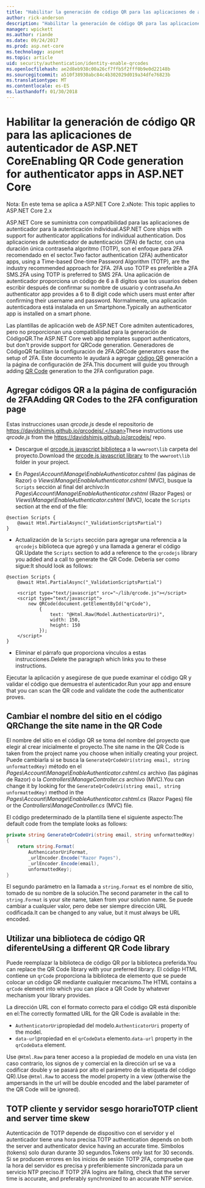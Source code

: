 ```yaml
---
title: "Habilitar la generación de código QR para las aplicaciones de autenticador de ASP.NET Core"
author: rick-anderson
description: "Habilitar la generación de código QR para las aplicaciones de autenticador de ASP.NET Core"
manager: wpickett
ms.author: riande
ms.date: 09/24/2017
ms.prod: asp.net-core
ms.technology: aspnet
ms.topic: article
uid: security/authentication/identity-enable-qrcodes
ms.openlocfilehash: ae2d8eb938c00a26cf7ffb5f2fff0b9e0d22148b
ms.sourcegitcommit: a510f38930abc84c4b302029d019a34dfe76823b
ms.translationtype: MT
ms.contentlocale: es-ES
ms.lasthandoff: 01/30/2018
---
```

# <a name="enabling-qr-code-generation-for-authenticator-apps-in-aspnet-core"></a><span data-ttu-id="355ed-103">Habilitar la generación de código QR para las aplicaciones de autenticador de ASP.NET Core</span><span class="sxs-lookup"><span data-stu-id="355ed-103">Enabling QR Code generation for authenticator apps in ASP.NET Core</span></span>

<span data-ttu-id="355ed-104">Nota: En este tema se aplica a ASP.NET Core 2.x</span><span class="sxs-lookup"><span data-stu-id="355ed-104">Note: This topic applies to ASP.NET Core 2.x</span></span>

<span data-ttu-id="355ed-105">ASP.NET Core se suministra con compatibilidad para las aplicaciones de autenticador para la autenticación individual.</span><span class="sxs-lookup"><span data-stu-id="355ed-105">ASP.NET Core ships with support for authenticator applications for individual authentication.</span></span> <span data-ttu-id="355ed-106">Dos aplicaciones de autenticador de autenticación (2FA) de factor, con una duración única contraseña algoritmo (TOTP), son el enfoque para 2FA recomendado en el sector.</span><span class="sxs-lookup"><span data-stu-id="355ed-106">Two factor authentication (2FA) authenticator apps, using a Time-based One-time Password Algorithm (TOTP), are the industry recommended approach for 2FA.</span></span> <span data-ttu-id="355ed-107">2FA uso TOTP es preferible a 2FA SMS.</span><span class="sxs-lookup"><span data-stu-id="355ed-107">2FA using TOTP is preferred to SMS 2FA.</span></span> <span data-ttu-id="355ed-108">Una aplicación de autenticador proporciona un código de 6 a 8 dígitos que los usuarios deben escribir después de confirmar su nombre de usuario y contraseña.</span><span class="sxs-lookup"><span data-stu-id="355ed-108">An authenticator app provides a 6 to 8 digit code which users must enter after confirming their username and password.</span></span> <span data-ttu-id="355ed-109">Normalmente, una aplicación autenticadora está instalada en un Smartphone.</span><span class="sxs-lookup"><span data-stu-id="355ed-109">Typically an authenticator app is installed on a smart phone.</span></span>

<span data-ttu-id="355ed-110">Las plantillas de aplicación web de ASP.NET Core admiten autenticadores, pero no proporcionan una compatibilidad para la generación de CódigoQR.</span><span class="sxs-lookup"><span data-stu-id="355ed-110">The ASP.NET Core web app templates support authenticators, but don't provide support for QRCode generation.</span></span> <span data-ttu-id="355ed-111">Generadores de CódigoQR facilitan la configuración de 2FA.</span><span class="sxs-lookup"><span data-stu-id="355ed-111">QRCode generators ease the setup of 2FA.</span></span> <span data-ttu-id="355ed-112">Este documento le ayudará a agregar [código QR](https://wikipedia.org/wiki/QR_code) generación a la página de configuración de 2FA.</span><span class="sxs-lookup"><span data-stu-id="355ed-112">This document will guide you through adding [QR Code](https://wikipedia.org/wiki/QR_code) generation to the 2FA configuration page.</span></span>

## <a name="adding-qr-codes-to-the-2fa-configuration-page"></a><span data-ttu-id="355ed-113">Agregar códigos QR a la página de configuración de 2FA</span><span class="sxs-lookup"><span data-stu-id="355ed-113">Adding QR Codes to the 2FA configuration page</span></span>

<span data-ttu-id="355ed-114">Estas instrucciones usan *qrcode.js* desde el repositorio de https://davidshimjs.github.io/qrcodejs/.</span><span class="sxs-lookup"><span data-stu-id="355ed-114">These instructions use *qrcode.js* from the https://davidshimjs.github.io/qrcodejs/ repo.</span></span>

* <span data-ttu-id="355ed-115">Descargue el [qrcode.js javascript biblioteca](https://davidshimjs.github.io/qrcodejs/) a la `wwwroot\lib` carpeta del proyecto.</span><span class="sxs-lookup"><span data-stu-id="355ed-115">Download the [qrcode.js javascript library](https://davidshimjs.github.io/qrcodejs/) to the `wwwroot\lib` folder in your project.</span></span>

* <span data-ttu-id="355ed-116">En *Pages\Account\Manage\EnableAuthenticator.cshtml* (las páginas de Razor) o *Views\Manage\EnableAuthenticator.cshtml* (MVC), busque la `Scripts` sección al final del archivo:</span><span class="sxs-lookup"><span data-stu-id="355ed-116">In *Pages\Account\Manage\EnableAuthenticator.cshtml* (Razor Pages) or *Views\Manage\EnableAuthenticator.cshtml* (MVC), locate the `Scripts` section at the end of the file:</span></span>

```cshtml
@section Scripts {
    @await Html.PartialAsync("_ValidationScriptsPartial")
}
```

* <span data-ttu-id="355ed-117">Actualización de la `Scripts` sección para agregar una referencia a la `qrcodejs` biblioteca que agregó y una llamada a generar el código QR.</span><span class="sxs-lookup"><span data-stu-id="355ed-117">Update the `Scripts` section to add a reference to the `qrcodejs` library you added and a call to generate the QR Code.</span></span> <span data-ttu-id="355ed-118">Debería ser como sigue:</span><span class="sxs-lookup"><span data-stu-id="355ed-118">It should look as follows:</span></span>

```cshtml
@section Scripts {
    @await Html.PartialAsync("_ValidationScriptsPartial")

    <script type="text/javascript" src="~/lib/qrcode.js"></script>
    <script type="text/javascript">
        new QRCode(document.getElementById("qrCode"),
            {
                text: "@Html.Raw(Model.AuthenticatorUri)",
                width: 150,
                height: 150
            });
    </script>
}
```

* <span data-ttu-id="355ed-119">Eliminar el párrafo que proporciona vínculos a estas instrucciones.</span><span class="sxs-lookup"><span data-stu-id="355ed-119">Delete the paragraph which links you to these instructions.</span></span>

<span data-ttu-id="355ed-120">Ejecutar la aplicación y asegúrese de que puede examinar el código QR y validar el código que demuestra el autenticador.</span><span class="sxs-lookup"><span data-stu-id="355ed-120">Run your app and ensure that you can scan the QR code and validate the code the authenticator proves.</span></span>

## <a name="change-the-site-name-in-the-qr-code"></a><span data-ttu-id="355ed-121">Cambiar el nombre del sitio en el código QR</span><span class="sxs-lookup"><span data-stu-id="355ed-121">Change the site name in the QR Code</span></span>

<span data-ttu-id="355ed-122">El nombre del sitio en el código QR se toma del nombre del proyecto que elegir al crear inicialmente el proyecto.</span><span class="sxs-lookup"><span data-stu-id="355ed-122">The site name in the QR Code is taken from the project name you choose when initially creating your project.</span></span> <span data-ttu-id="355ed-123">Puede cambiarla si se busca la `GenerateQrCodeUri(string email, string unformattedKey)` método en el *Pages\Account\Manage\EnableAuthenticator.cshtml.cs* archivo (las páginas de Razor) o la *Controllers\ManageController.cs* archivo (MVC).</span><span class="sxs-lookup"><span data-stu-id="355ed-123">You can change it by looking for the `GenerateQrCodeUri(string email, string unformattedKey)` method in the *Pages\Account\Manage\EnableAuthenticator.cshtml.cs* (Razor Pages) file or the *Controllers\ManageController.cs* (MVC) file.</span></span> 

<span data-ttu-id="355ed-124">El código predeterminado de la plantilla tiene el siguiente aspecto:</span><span class="sxs-lookup"><span data-stu-id="355ed-124">The default code from the template looks as follows:</span></span>

```c#
private string GenerateQrCodeUri(string email, string unformattedKey)
{
    return string.Format(
        AuthenicatorUriFormat,
        _urlEncoder.Encode("Razor Pages"),
        _urlEncoder.Encode(email),
        unformattedKey);
}
```

<span data-ttu-id="355ed-125">El segundo parámetro en la llamada a `string.Format` es el nombre de sitio, tomado de su nombre de la solución.</span><span class="sxs-lookup"><span data-stu-id="355ed-125">The second parameter in the call to `string.Format` is your site name, taken from your solution name.</span></span> <span data-ttu-id="355ed-126">Se puede cambiar a cualquier valor, pero debe ser siempre dirección URL codificada.</span><span class="sxs-lookup"><span data-stu-id="355ed-126">It can be changed to any value, but it must always be URL encoded.</span></span>

## <a name="using-a-different-qr-code-library"></a><span data-ttu-id="355ed-127">Utilizar una biblioteca de código QR diferente</span><span class="sxs-lookup"><span data-stu-id="355ed-127">Using a different QR Code library</span></span>

<span data-ttu-id="355ed-128">Puede reemplazar la biblioteca de código QR por la biblioteca preferida.</span><span class="sxs-lookup"><span data-stu-id="355ed-128">You can replace the QR Code library with your preferred library.</span></span> <span data-ttu-id="355ed-129">El código HTML contiene un `qrCode` proporciona la biblioteca de elemento que se puede colocar un código QR mediante cualquier mecanismo.</span><span class="sxs-lookup"><span data-stu-id="355ed-129">The HTML contains a `qrCode` element into which you can place a QR Code by whatever mechanism your library provides.</span></span>

<span data-ttu-id="355ed-130">La dirección URL con el formato correcto para el código QR está disponible en el:</span><span class="sxs-lookup"><span data-stu-id="355ed-130">The correctly formatted URL for the QR Code is available in the:</span></span>

* <span data-ttu-id="355ed-131">`AuthenticatorUri`propiedad del modelo.</span><span class="sxs-lookup"><span data-stu-id="355ed-131">`AuthenticatorUri` property of the model.</span></span>
* <span data-ttu-id="355ed-132">`data-url`propiedad en el `qrCodeData` elemento.</span><span class="sxs-lookup"><span data-stu-id="355ed-132">`data-url` property in the `qrCodeData` element.</span></span> 

<span data-ttu-id="355ed-133">Use `@Html.Raw` para tener acceso a la propiedad de modelo en una vista (en caso contrario, los signos de y comercial en la dirección url se va a codificar double y se pasará por alto el parámetro de la etiqueta del código QR).</span><span class="sxs-lookup"><span data-stu-id="355ed-133">Use `@Html.Raw` to access the model property in a view (otherwise the ampersands in the url will be double encoded and the label parameter of the QR Code will be ignored).</span></span>

## <a name="totp-client-and-server-time-skew"></a><span data-ttu-id="355ed-134">TOTP cliente y servidor sesgo horario</span><span class="sxs-lookup"><span data-stu-id="355ed-134">TOTP client and server time skew</span></span>

<span data-ttu-id="355ed-135">Autenticación de TOTP depende de dispositivo con el servidor y el autenticador tiene una hora precisa.</span><span class="sxs-lookup"><span data-stu-id="355ed-135">TOTP authentication depends on both the server and authenticator device having an accurate time.</span></span> <span data-ttu-id="355ed-136">Símbolos (tokens) solo duran durante 30 segundos.</span><span class="sxs-lookup"><span data-stu-id="355ed-136">Tokens only last for 30 seconds.</span></span> <span data-ttu-id="355ed-137">Si se producen errores en los inicios de sesión TOTP 2FA, compruebe que la hora del servidor es precisa y preferiblemente sincronizada para un servicio NTP preciso.</span><span class="sxs-lookup"><span data-stu-id="355ed-137">If TOTP 2FA logins are failing, check that the server time is accurate, and preferably synchronized to an accurate NTP service.</span></span>
